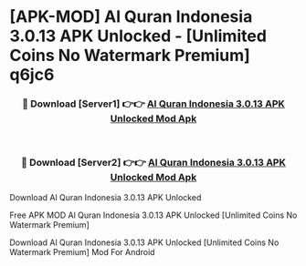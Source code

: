 # [APK-MOD] Al Quran Indonesia 3.0.13 APK Unlocked - [Unlimited Coins No Watermark Premium] q6jc6



<div align="center">
<h3>🔴 Download [Server1] 👉👉 <a href="https://momento.my/?title=Al_Quran_Indonesia_3.0.13_APK_Unlocked">Al Quran Indonesia 3.0.13 APK Unlocked Mod Apk</a></h3><br>

<h3>🔴 Download [Server2] 👉👉 <a href="https://momento.my/?title=Al_Quran_Indonesia_3.0.13_APK_Unlocked">Al Quran Indonesia 3.0.13 APK Unlocked Mod Apk</a></h3>
</div>



Download Al Quran Indonesia 3.0.13 APK Unlocked 

Free APK MOD Al Quran Indonesia 3.0.13 APK Unlocked [Unlimited Coins No Watermark Premium]

Download Al Quran Indonesia 3.0.13 APK Unlocked [Unlimited Coins No Watermark Premium] Mod For Android
